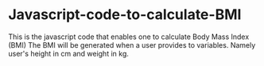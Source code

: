 # Javascript-code-to-calculate-BMI
This is the javascript code that enables one to calculate Body Mass Index (BMI)
The BMI will be generated when a user provides to variables.
Namely user's height in cm and weight in kg.
